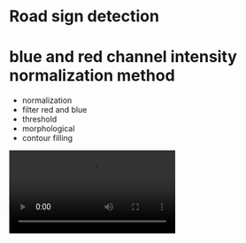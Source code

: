 # Road sign detection

# blue and red channel intensity normalization method

- normalization
- filter red and blue 
- threshold
- morphological
- contour filling

![Red Channel](road_sign_detect_rgb_r.mp4)
